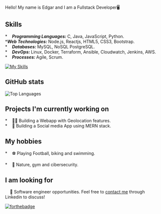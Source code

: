Hello! My name is Edgar and I am a Fullstack Developer🖥️

## Skills
*&nbsp;&nbsp;&nbsp;&nbsp;<b><i>Programming Languages: </i></b>
C, Java, JavaScript, Python. <br />
*<b><i>Web Technologies: </i></b> 
Node.js, Reactjs, HTML5, CSS3, Bootstrap. <br />
*&nbsp;&nbsp;&nbsp;&nbsp;<b><i>Databases: </i></b> 
MySQL, NoSQL PostgreSQL. <br />
*&nbsp;&nbsp;&nbsp;&nbsp;<b><i>DevOps: </i></b> 
Linux, Docker, Terraform, Ansible, Cloudwatch, Jenkins, AWS. <br />
*&nbsp;&nbsp;&nbsp;&nbsp;<b><i>Processes: </i></b>
Agile, Scrum. <br />

[![My Skills](https://skillicons.dev/icons?i=js,html,css,git,react,terraform,vscode,java,jest,c)](https://skillicons.dev)
## GitHub stats
![Top Languages](https://github-readme-stats.vercel.app/api/top-langs?username=Edgar1001&show_icons=true&locale=en&layout=compact&theme=chartreuse-dark)

## Projects I'm currently working on
*&nbsp;&nbsp;&nbsp;&nbsp;👨‍💻 Building a Webapp with Geolocation features. <br />
*&nbsp;&nbsp;&nbsp;&nbsp;🔏 Building a Social media App using MERN stack. <br />

## My hobbies
*&nbsp;&nbsp;&nbsp;&nbsp;⚽ Playing Football, biking and swimming.

*&nbsp;&nbsp;&nbsp;&nbsp;📖 Nature, gym and cibersecurity.

## I am looking for
&nbsp;&nbsp;&nbsp;&nbsp;🏢 Software engineer opportunities. Feel free to [contact me](https://www.linkedin.com/in/edgar-rosende-764aa978) through Linkedin to discuss! 

[![forthebadge](https://img.shields.io/badge/linkedin-follow%20me-%230077B5.svg?&style=for-the-badge&logo=linkedin)](https://www.linkedin.com/in/edgar-rosende-764aa978)

<!--
**mhjony/mhjony** is a ✨ _special_ ✨ repository because its `README.md` (this file) appears on your GitHub profile.

Here are some ideas to get you started:

- 🔭 I’m currently working on ...
- 🌱 I’m currently learning ...
- 👯 I’m looking to collaborate on ...
- 🤔 I’m looking for help with ...
- 💬 Ask me about ...
- 📫 How to reach me: ...
- 😄 Pronouns: ...
- ⚡ Fun fact: ...
-->
